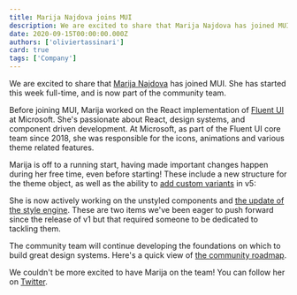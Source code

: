 ```yaml
---
title: Marija Najdova joins MUI
description: We are excited to share that Marija Najdova has joined MUI. She has started this week full-time and is now part of the community team.
date: 2020-09-15T00:00:00.000Z
authors: ['oliviertassinari']
card: true
tags: ['Company']
---
```


We are excited to share that [Marija Najdova](https://twitter.com/marijanajdova) has joined MUI. She has started this week full-time, and is now part of the community team.

Before joining MUI, Marija worked on the React implementation of [Fluent UI](https://www.microsoft.com/design/fluent/) at Microsoft. She's passionate about React, design systems, and component driven development. At Microsoft, as part of the Fluent UI core team since 2018, she was responsible for the icons, animations and various theme related features.

Marija is off to a running start, having made important changes happen during her free time, even before starting! These include a new structure for the theme object, as well as the ability to [add custom variants](https://mui.com/material-ui/customization/theme-components/#adding-new-component-variants) in v5:

She is now actively working on the unstyled components and [the update of the style engine](https://github.com/mui/material-ui/issues/22342). These are two items we've been eager to push forward since the release of v1 but that required someone to be dedicated to tackling them.

The community team will continue developing the foundations on which to build great design systems. Here's a quick view of [the community roadmap](https://github.com/mui/material-ui/projects/25).

We couldn't be more excited to have Marija on the team! You can follow her on [Twitter](https://twitter.com/marijanajdova).
